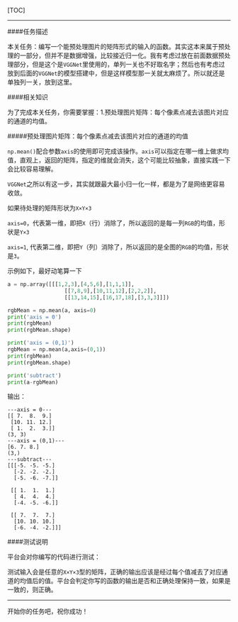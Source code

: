 [TOC]

---

####任务描述


本关任务：编写一个能预处理图片的矩阵形式的输入的函数。其实这本来属于预处理的一部分，但并不是数据增强，比较接近归一化。我有考虑过放在前面数据预处理部分，但是这个是`VGGNet`里使用的，单列一关也不好取名字；然后也有考虑过放到后面的`VGGNet`的模型搭建中，但是这样模型那一关就太麻烦了。所以就还是单独列一关，放到这里。


####相关知识


为了完成本关任务，你需要掌握：1.预处理图片矩阵：每个像素点减去该图片对应的通道的均值。

#####预处理图片矩阵：每个像素点减去该图片对应的通道的均值

`np.mean()`配合参数`axis`的使用即可完成该操作。`axis`可以指定在哪一维上做求均值，直观上，返回的矩阵，指定的维就会消失，这个可能比较抽象，直接实践一下会比较容易理解。

`VGGNet`之所以有这一步，其实就跟最大最小归一化一样，都是为了是网络更容易收敛。

如果待处理的矩阵形状为`X×Y×3`

`axis=0`，代表第一维，即把`X`（行）消除了，所以返回的是每一列`RGB`的均值，形状是`Y×3`

`axis=1`, 代表第二维，即把`Y`（列）消除了，所以返回的是全图的`RGB`的均值，形状是`3`。

示例如下，最好动笔算一下

```python
a = np.array([[[1,2,3],[4,5,6],[1,1,1]],
                  [[7,8,9],[10,11,12],[2,2,2]],
                  [[13,14,15],[16,17,18],[3,3,3]]])

rgbMean = np.mean(a, axis=0)
print('axis = 0')
print(rgbMean)
print(rgbMean.shape)

print('axis = (0,1)')
rgbMean = np.mean(a,axis=(0,1))
print(rgbMean)
print(rgbMean.shape)

print('subtract')
print(a-rgbMean)
```

输出：

```
---axis = 0---
[[ 7.  8.  9.]
 [10. 11. 12.]
 [ 1.  2.  3.]]
(3, 3)
---axis = (0,1)---
[6. 7. 8.]
(3,)
---subtract---
[[[-5. -5. -5.]
  [-2. -2. -2.]
  [-5. -6. -7.]]

 [[ 1.  1.  1.]
  [ 4.  4.  4.]
  [-4. -5. -6.]]

 [[ 7.  7.  7.]
  [10. 10. 10.]
  [-6. -4. -2.]]]
```

####测试说明

平台会对你编写的代码进行测试：

测试输入会是任意的`X×Y×3`型的矩阵，正确的输出应该是经过每个值减去了对应通道的均值后的值。平台会判定你写的函数的输出是否和正确处理保持一致，如果是一致的，则正确。



---
开始你的任务吧，祝你成功！
